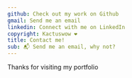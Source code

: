 ```yaml
---
github: Check out my work on Github
gmail: Send me an email
linkedin: Connect with me on LinkedIn
copyright: Kactuswow ❤️
title: Contact me!
sub: 📬 Send me an email, why not?
---
```


Thanks for visiting my portfolio
